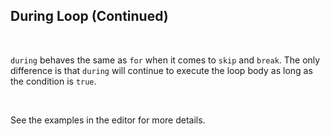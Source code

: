 ## During Loop (Continued)

<br />

`during` behaves the same as `for` when it comes to `skip` and `break`. The only difference is that `during` will continue to execute the loop body as long as the condition is `true`.

<br />

See the examples in the editor for more details.
